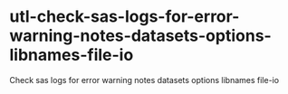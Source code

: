 # utl-check-sas-logs-for-error-warning-notes-datasets-options-libnames-file-io
Check sas logs for error warning notes datasets options libnames file-io

